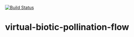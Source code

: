 [![Build Status](https://travis-ci.com/kguidonimartins/virtual-biotic-pollination-flow.svg?token=yxuzigPBpgHFpwAypqgf&branch=master)](https://travis-ci.com/kguidonimartins/virtual-biotic-pollination-flow)

# virtual-biotic-pollination-flow
